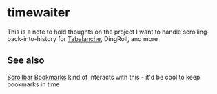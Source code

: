 # timewaiter

This is a note to hold thoughts on the project I want to handle scrolling-back-into-history for [Tabalanche](3ex5c-s1wt7-s290e-zx6q3-88jp0), DingRoll, and more

## See also

[Scrollbar Bookmarks](c27g5-kdtm1-26ar9-t6kdc-5mb4e) kind of interacts with this - it'd be cool to keep bookmarks in time

